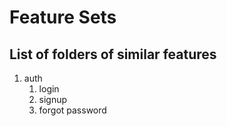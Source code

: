 # Feature Sets
## List of folders of similar features

1. auth
   1. login
   2. signup
   3. forgot password